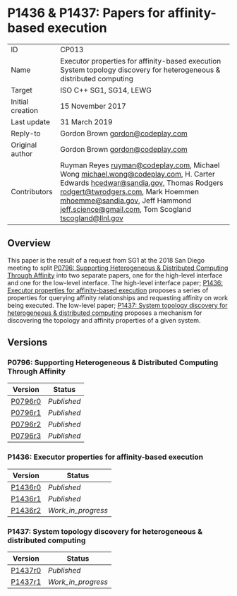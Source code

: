 # P1436 & P1437: Papers for affinity-based execution

|   |   |
|---|---|
| ID | CP013 |
| Name | Executor properties for affinity-based execution <br> System topology discovery for heterogeneous & distributed computing |
| Target | ISO C++ SG1, SG14, LEWG |
| Initial creation | 15 November 2017 |
| Last update | 31 March 2019 |
| Reply-to | Gordon Brown <gordon@codeplay.com> |
| Original author | Gordon Brown <gordon@codeplay.com> |
| Contributors | Ruyman Reyes <ruyman@codeplay.com>, Michael Wong <michael.wong@codeplay.com>, H. Carter Edwards <hcedwar@sandia.gov>, Thomas Rodgers <rodgert@twrodgers.com>, Mark Hoemmen <mhoemme@sandia.gov>, Jeff Hammond <jeff.science@gmail.com>, Tom Scogland <tscogland@llnl.gov> |

## Overview

This paper is the result of a request from SG1 at the 2018 San Diego meeting to split [P0796: Supporting Heterogeneous & Distributed Computing Through Affinity][p1436] into two separate papers, one for the high-level interface and one for the low-level interface. The high-level interface paper; [P1436: Executor properties for affinity-based execution][p1436] proposes a series of properties for querying affinity relationships and requesting affinity on work being executed. The low-level paper; [P1437: System topology discovery for heterogeneous & distributed computing][p1437] proposes a mechanism for discovering the topology and affinity properties of a given system.

## Versions

### P0796: Supporting Heterogeneous & Distributed Computing Through Affinity

| Version | Status |
|---------|--------|
| [P0796r0][p0796r0] | _Published_ |
| [P0796r1][p0796r1] | _Published_ |
| [P0796r2][p0796r2] | _Published_ |
| [P0796r3][p0796r3] | _Published_ |

### P1436: Executor properties for affinity-based execution

| Version | Status |
|---------|--------|
| [P1436r0][p1436r0] | _Published_ |
| [P1436r1][p1436r1] | _Published_ |
| [P1436r2][p1436-latest] | _Work_in_progress_ |

### P1437: System topology discovery for heterogeneous & distributed computing

| Version | Status |
|---------|--------|
| [P1437r0][p1437r0] | _Published_ |
| [P1437r1][p1437-latest] | _Work_in_progress_ |

[p0796]: https://wg21.link/p0796
[p1436]: https://wg21.link/p1436
[p1437]: https://wg21.link/p1437
[p0796r0]: https://wg21.link/p0796r0
[p0796r1]: https://wg21.link/p0796r1
[p0796r2]: https://wg21.link/p0796r2
[p0796r3]: https://wg21.link/p0796r3

[p1436r0]: https://wg21.link/p1436r0
[p1436r1]: https://wg21.link/p1436r1
[p1436-latest]: /cpp-23/d1436r2.md

[p1437r0]: https://wg21.link/p1437r0
[p1437-latest]: /cpp-23/d1795r1.md
